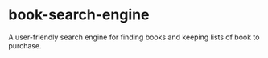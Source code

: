 # book-search-engine
A user-friendly search engine for finding books and keeping lists of book to purchase.
